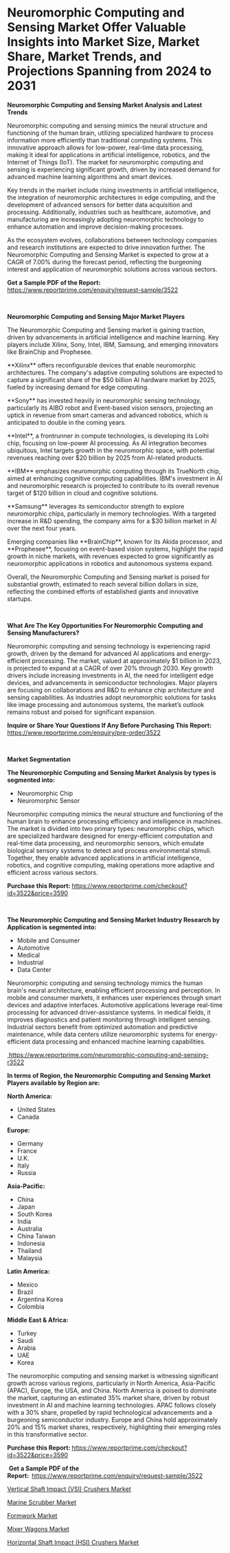 <p><h1>Neuromorphic Computing and Sensing Market Offer Valuable Insights into Market Size, Market Share, Market Trends, and Projections Spanning from 2024 to 2031</h1></p><p><strong>Neuromorphic Computing and Sensing Market Analysis and Latest Trends</strong></p>
<p><p>Neuromorphic computing and sensing mimics the neural structure and functioning of the human brain, utilizing specialized hardware to process information more efficiently than traditional computing systems. This innovative approach allows for low-power, real-time data processing, making it ideal for applications in artificial intelligence, robotics, and the Internet of Things (IoT). The market for neuromorphic computing and sensing is experiencing significant growth, driven by increased demand for advanced machine learning algorithms and smart devices.</p><p>Key trends in the market include rising investments in artificial intelligence, the integration of neuromorphic architectures in edge computing, and the development of advanced sensors for better data acquisition and processing. Additionally, industries such as healthcare, automotive, and manufacturing are increasingly adopting neuromorphic technology to enhance automation and improve decision-making processes. </p><p>As the ecosystem evolves, collaborations between technology companies and research institutions are expected to drive innovation further. The Neuromorphic Computing and Sensing Market is expected to grow at a CAGR of 7.00% during the forecast period, reflecting the burgeoning interest and application of neuromorphic solutions across various sectors.</p></p>
<p><strong>Get a Sample PDF of the Report:&nbsp;</strong> <a href="https://www.reportprime.com/enquiry/request-sample/3522">https://www.reportprime.com/enquiry/request-sample/3522</a></p>
<p>&nbsp;</p>
<p><strong>Neuromorphic Computing and Sensing Major Market Players</strong></p>
<p><p>The Neuromorphic Computing and Sensing market is gaining traction, driven by advancements in artificial intelligence and machine learning. Key players include Xilinx, Sony, Intel, IBM, Samsung, and emerging innovators like BrainChip and Prophesee.</p><p>**Xilinx** offers reconfigurable devices that enable neuromorphic architectures. The company's adaptive computing solutions are expected to capture a significant share of the $50 billion AI hardware market by 2025, fueled by increasing demand for edge computing.</p><p>**Sony** has invested heavily in neuromorphic sensing technology, particularly its AIBO robot and Event-based vision sensors, projecting an uptick in revenue from smart cameras and advanced robotics, which is anticipated to double in the coming years.</p><p>**Intel**, a frontrunner in compute technologies, is developing its Loihi chip, focusing on low-power AI processing. As AI integration becomes ubiquitous, Intel targets growth in the neuromorphic space, with potential revenues reaching over $20 billion by 2025 from AI-related products.</p><p>**IBM** emphasizes neuromorphic computing through its TrueNorth chip, aimed at enhancing cognitive computing capabilities. IBM's investment in AI and neuromorphic research is projected to contribute to its overall revenue target of $120 billion in cloud and cognitive solutions.</p><p>**Samsung** leverages its semiconductor strength to explore neuromorphic chips, particularly in memory technologies. With a targeted increase in R&D spending, the company aims for a $30 billion market in AI over the next four years.</p><p>Emerging companies like **BrainChip**, known for its Akida processor, and **Prophesee**, focusing on event-based vision systems, highlight the rapid growth in niche markets, with revenues expected to grow significantly as neuromorphic applications in robotics and autonomous systems expand.</p><p>Overall, the Neuromorphic Computing and Sensing market is poised for substantial growth, estimated to reach several billion dollars in size, reflecting the combined efforts of established giants and innovative startups.</p></p>
<p>&nbsp;</p>
<p><strong>What Are The Key Opportunities For Neuromorphic Computing and Sensing Manufacturers?</strong></p>
<p><p>Neuromorphic computing and sensing technology is experiencing rapid growth, driven by the demand for advanced AI applications and energy-efficient processing. The market, valued at approximately $1 billion in 2023, is projected to expand at a CAGR of over 20% through 2030. Key growth drivers include increasing investments in AI, the need for intelligent edge devices, and advancements in semiconductor technologies. Major players are focusing on collaborations and R&D to enhance chip architecture and sensing capabilities. As industries adopt neuromorphic solutions for tasks like image processing and autonomous systems, the market’s outlook remains robust and poised for significant expansion.</p></p>
<p><strong>Inquire or Share Your Questions If Any Before Purchasing This Report:</strong> <a href="https://www.reportprime.com/enquiry/pre-order/3522">https://www.reportprime.com/enquiry/pre-order/3522</a></p>
<p>&nbsp;</p>
<p><strong>Market Segmentation</strong></p>
<p><strong>The Neuromorphic Computing and Sensing Market Analysis by types is segmented into:</strong></p>
<p><ul><li>Neuromorphic Chip</li><li>Neuromorphic Sensor</li></ul></p>
<p><p>Neuromorphic computing mimics the neural structure and functioning of the human brain to enhance processing efficiency and intelligence in machines. The market is divided into two primary types: neuromorphic chips, which are specialized hardware designed for energy-efficient computation and real-time data processing, and neuromorphic sensors, which emulate biological sensory systems to detect and process environmental stimuli. Together, they enable advanced applications in artificial intelligence, robotics, and cognitive computing, making operations more adaptive and efficient across various sectors.</p></p>
<p><strong>Purchase this Report:&nbsp;</strong><a href="https://www.reportprime.com/checkout?id=3522&price=3590">https://www.reportprime.com/checkout?id=3522&price=3590</a></p>
<p>&nbsp;</p>
<p><strong>The Neuromorphic Computing and Sensing Market Industry Research by Application is segmented into:</strong></p>
<p><ul><li>Mobile and Consumer</li><li>Automotive</li><li>Medical</li><li>Industrial</li><li>Data Center</li></ul></p>
<p><p>Neuromorphic computing and sensing technology mimics the human brain's neural architecture, enabling efficient processing and perception. In mobile and consumer markets, it enhances user experiences through smart devices and adaptive interfaces. Automotive applications leverage real-time processing for advanced driver-assistance systems. In medical fields, it improves diagnostics and patient monitoring through intelligent sensing. Industrial sectors benefit from optimized automation and predictive maintenance, while data centers utilize neuromorphic systems for energy-efficient data processing and enhanced machine learning capabilities.</p></p>
<p><a href="https://www.reportprime.com/neuromorphic-computing-and-sensing-r3522">&nbsp;https://www.reportprime.com/neuromorphic-computing-and-sensing-r3522</a></p>
<p><strong>In terms of Region, the Neuromorphic Computing and Sensing Market Players available by Region are:</strong></p>
<p>
    <p> <strong> North America: </strong>
        <ul>
            <li>United States</li>
            <li>Canada</li>
        </ul>
        </p> 
    <p> <strong> Europe: </strong>
        <ul>
            <li>Germany</li>
            <li>France</li>
            <li>U.K.</li>
            <li>Italy</li>
            <li>Russia</li>
        </ul>
        </p> 
    <p> <strong> Asia-Pacific: </strong>
        <ul>
            <li>China</li>
            <li>Japan</li>
            <li>South Korea</li>
            <li>India</li>
            <li>Australia</li>
            <li>China Taiwan</li>
            <li>Indonesia</li>
            <li>Thailand</li>
            <li>Malaysia</li>
        </ul>
        </p> 
    <p> <strong> Latin America: </strong>
        <ul>
            <li>Mexico</li>
            <li>Brazil</li>
            <li>Argentina Korea</li>
            <li>Colombia</li>
        </ul>
        </p> 
    <p> <strong> Middle East & Africa: </strong>
        <ul>
            <li>Turkey</li>
            <li>Saudi</li>
            <li>Arabia</li>
            <li>UAE</li>
            <li>Korea</li>
        </ul>
    </p>
    </p>
<p><p>The neuromorphic computing and sensing market is witnessing significant growth across various regions, particularly in North America, Asia-Pacific (APAC), Europe, the USA, and China. North America is poised to dominate the market, capturing an estimated 35% market share, driven by robust investment in AI and machine learning technologies. APAC follows closely with a 30% share, propelled by rapid technological advancements and a burgeoning semiconductor industry. Europe and China hold approximately 20% and 15% market shares, respectively, highlighting their emerging roles in this transformative sector.</p></p>
<p><strong>Purchase this Report: </strong><a href="https://www.reportprime.com/checkout?id=3522&price=3590">https://www.reportprime.com/checkout?id=3522&price=3590</a></p>
<p>&nbsp;<strong>Get a Sample PDF of the Report:&nbsp;&nbsp;</strong><a href="https://www.reportprime.com/enquiry/request-sample/3522">https://www.reportprime.com/enquiry/request-sample/3522</a></p>
<p><strong></strong></p>
<p><p><a href="https://issuu.com/reportprime-2/docs/vertical-shaft-impact-vsi-crushers-_3ead98860e00ff">Vertical Shaft Impact (VSI) Crushers Market</a></p><p><a href="https://www.linkedin.com/pulse/global-marine-scrubber-market-focus-application-end-use-4ozvf?trackingId=uHeOnulaQhK2DAX2mw3EFA%3D%3D">Marine Scrubber Market</a></p><p><a href="https://www.linkedin.com/pulse/formwork-market-size-share-competitive-landscape-trend-analysis-qmg4f?trackingId=QbA%2FKfhQSz%2B2s2TH2EfAdg%3D%3D">Formwork Market</a></p><p><a href="https://www.linkedin.com/pulse/how-regional-markets-adapting-mixer-wagons-market-innovations-cxdpf?trackingId=OWxnT2MUREaFLlaIygg1CA%3D%3D">Mixer Wagons Market</a></p><p><a href="https://issuu.com/reportprime-2/docs/horizontal-shaft-impact-hsi-crusher_abbd4c626b93e2">Horizontal Shaft Impact (HSI) Crushers Market</a></p></p>